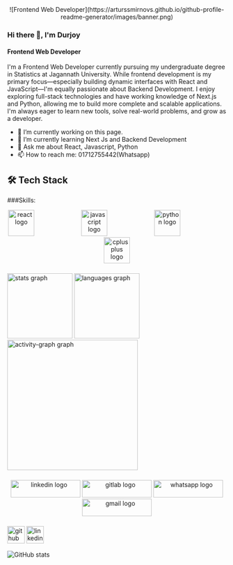 <div align="center">
  ![Frontend Web Developer](https://arturssmirnovs.github.io/github-profile-readme-generator/images/banner.png)
<!--   <img height="200" src="https://i.imgflip.com/65efzo.gif"  /> -->
</div>

### Hi there 👋, I'm Durjoy
#### Frontend Web Developer


I'm a Frontend Web Developer currently pursuing my undergraduate degree in Statistics at Jagannath University. While frontend development is my primary focus—especially building dynamic interfaces with React and JavaScript—I'm equally passionate about Backend Development. I enjoy exploring full-stack technologies and have working knowledge of Next.js and Python, allowing me to build more complete and scalable applications. I'm always eager to learn new tools, solve real-world problems, and grow as a developer.



- 🔭 I’m currently working on this page. 
- 🌱 I’m currently learning Next Js and Backend Development 
- 💬 Ask me about React, Javascript, Python 
- 📫 How to reach me: 01712755442(Whatsapp)

## 🛠️ Tech Stack

###Skills:
<div align="center">
  <img src="https://cdn.jsdelivr.net/gh/devicons/devicon/icons/react/react-original.svg" height="60" alt="react logo"  />
  <img width="100" />
  <img src="https://cdn.jsdelivr.net/gh/devicons/devicon/icons/javascript/javascript-original.svg" height="60" alt="javascript logo"  />
  <img width="100" />
  <img src="https://cdn.jsdelivr.net/gh/devicons/devicon/icons/python/python-original.svg" height="60" alt="python logo"  />
  <img width="100" />
  <img src="https://cdn.jsdelivr.net/gh/devicons/devicon/icons/cplusplus/cplusplus-original.svg" height="60" alt="cplusplus logo"  />
</div>

###

<div align="left">
  <img src="https://github-readme-stats.vercel.app/api?username=rahmandurjoy04&hide_title=false&hide_rank=false&show_icons=true&include_all_commits=true&count_private=true&disable_animations=false&theme=tokyonight&locale=en&hide_border=false&order=1" height="150" alt="stats graph"  />
  <img src="https://github-readme-stats.vercel.app/api/top-langs?username=rahmandurjoy04&locale=en&hide_title=false&layout=compact&card_width=320&langs_count=4&theme=radical&hide_border=false&order=2" height="150" alt="languages graph"  />
  <img src="https://github-readme-activity-graph.vercel.app/graph?username=rahmandurjoy04&radius=16&theme=react&area=true&order=5" height="300" alt="activity-graph graph"  />
</div>

###

<div align="center">
  <img src="https://raw.githubusercontent.com/maurodesouza/profile-readme-generator/master/src/assets/icons/social/linkedin/default.svg" width="160" height="40" alt="linkedin logo"  />
  <img src="https://raw.githubusercontent.com/maurodesouza/profile-readme-generator/master/src/assets/icons/social/gitlab/default.svg" width="160" height="40" alt="gitlab logo"  />
  <img src="https://raw.githubusercontent.com/maurodesouza/profile-readme-generator/master/src/assets/icons/social/whatsapp/default.svg" width="160" height="40" alt="whatsapp logo"  />
  <img src="https://raw.githubusercontent.com/maurodesouza/profile-readme-generator/master/src/assets/icons/social/gmail/default.svg" width="160" height="40" alt="gmail logo"  />
</div>

###


<!--comment-->
 


[<img src='https://cdn.jsdelivr.net/npm/simple-icons@3.0.1/icons/github.svg' alt='github' height='40'>](https://github.com/rahmandurjoy04)  [<img src='https://cdn.jsdelivr.net/npm/simple-icons@3.0.1/icons/linkedin.svg' alt='linkedin' height='40'>](https://www.linkedin.com/in/durjoy4004//)  

![GitHub stats](https://github-readme-stats.vercel.app/api?username=rahmandurjoy04&show_icons=true)  


